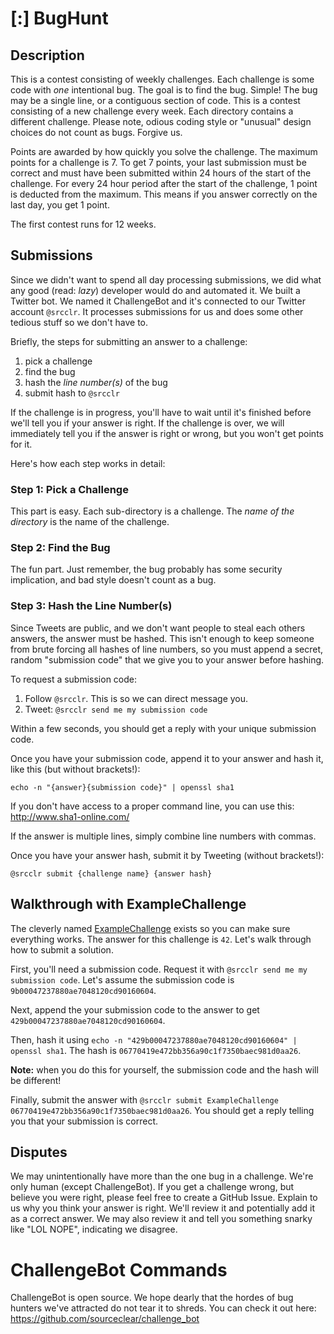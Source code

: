 # [:] BugHunt

## Description
This is a contest consisting of weekly challenges. Each challenge is some code with _one_ intentional bug. The goal is to find the bug. Simple! The bug may be a single line, or a contiguous section of code. This is a contest consisting of a new challenge every week. Each directory contains a different challenge. Please note, odious coding style or "unusual" design choices do not count as bugs. Forgive us.

Points are awarded by how quickly you solve the challenge. The maximum points for a challenge is 7. To get 7 points, your last submission must be correct and must have been submitted within 24 hours of the start of the challenge. For every 24 hour period after the start of the challenge, 1 point is deducted from the maximum. This means if you answer correctly on the last day, you get 1 point.

The first contest runs for 12 weeks.

## Submissions
Since we didn't want to spend all day processing submissions, we did what any good (read: _lazy_) developer would do and automated it. We built a Twitter bot. We named it ChallengeBot and it's connected to our Twitter account `@srcclr`. It processes submissions for us and does some other tedious stuff so we don't have to.

Briefly, the steps for submitting an answer to a challenge:

1. pick a challenge
2. find the bug
3. hash the *line number(s)* of the bug
4. submit hash to `@srcclr`

If the challenge is in progress, you'll have to wait until it's finished before we'll tell you if your answer is right. If the challenge is over, we will immediately tell you if the answer is right or wrong, but you won't get points for it.

Here's how each step works in detail:

### Step 1: Pick a Challenge
This part is easy. Each sub-directory is a challenge. The _name of the directory_ is the name of the challenge.

### Step 2: Find the Bug
The fun part. Just remember, the bug probably has some security implication, and bad style doesn't count as a bug.

### Step 3: Hash the Line Number(s)
Since Tweets are public, and we don't want people to steal each others answers, the answer must be hashed. This isn't enough to keep someone from brute forcing all hashes of line numbers, so you must append a secret, random "submission code" that we give you to your answer before hashing.

To request a submission code:

1. Follow `@srcclr`. This is so we can direct message you.
2. Tweet: `@srcclr send me my submission code`

Within a few seconds, you should get a reply with your unique submission code.

Once you have your submission code, append it to your answer and hash it, like this (but without brackets!):
```
echo -n "{answer}{submission code}" | openssl sha1
```

If you don't have access to a proper command line, you can use this: http://www.sha1-online.com/

If the answer is multiple lines, simply combine line numbers with commas.

Once you have your answer hash, submit it by Tweeting (without brackets!):
```
@srcclr submit {challenge name} {answer hash}
````

## Walkthrough with ExampleChallenge
The cleverly named [ExampleChallenge](ExampleChallenge) exists so you can make sure everything works. The answer for this challenge is `42`. Let's walk through how to submit a solution.

First, you'll need a submission code. Request it with `@srcclr send me my submission code`. Let's assume the submission code is `9b00047237880ae7048120cd90160604`.

Next, append the your submission code to the answer to get `429b00047237880ae7048120cd90160604`.

Then, hash it using `echo -n "429b00047237880ae7048120cd90160604" | openssl sha1`.
The hash is `06770419e472bb356a90c1f7350baec981d0aa26`.

**Note:** when you do this for yourself, the submission code and the hash will be different!

Finally, submit the answer with `@srcclr submit ExampleChallenge 06770419e472bb356a90c1f7350baec981d0aa26`. You should get a reply telling you that your submission is correct.

## Disputes
We may unintentionally have more than the one bug in a challenge. We're only human (except ChallengeBot). If you get a challenge wrong, but believe you were right, please feel free to create a GitHub Issue. Explain to us why you think your answer is right. We'll review it and potentially add it as a correct answer. We may also review it and tell you something snarky like "LOL NOPE", indicating we disagree.

# ChallengeBot Commands
ChallengeBot is open source. We hope dearly that the hordes of bug hunters we've attracted do not tear it to shreds. You can check it out here:
https://github.com/sourceclear/challenge_bot
